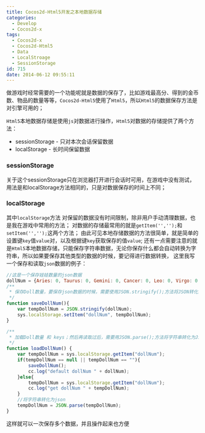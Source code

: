 ```yaml
---
title: Cocos2d-Html5开发之本地数据存储
categories:
  - Develop
  - Cocos2d-x
tags:
  - Cocos2d-x
  - Cocos2d-Html5
  - Data
  - LocalStroage
  - SessionStorage
id: 715
date: 2014-06-12 09:55:11
---
```


做游戏时经常需要的一个功能呢就是数据的保存了，比如游戏最高分、得到的金币数、物品的数量等等，`Cocos2d-Html5`使用了`Html5`，所以`Html5`的数据保存方法是对引擎可用的；

`Html5`本地数据存储是使用`js`对数据进行操作，`Html5`对数据的存储提供了两个方法：

* sessionStorage - 只对本次会话保留数据
* localStorage - 长时间保留数据

### sessionStorage
关于这个sessionStorage只在浏览器打开进行会话时可用，在游戏中没有测试，用法是和localStorage方法相同的，只是对数据保存的时间上不同；

### localStorage
其中`localStorage`方法 对保留的数据没有时间限制，除非用户手动清理数据，也是我在游戏中常用的方法；
对数据的存储最常用的就是`getItem('','');`和`setItem('','');`这两个方法；
由此可见本地存储数据的方法很简单，就是简单的设置键`key`值`value`对，以及根据键`key`获取保存的值`value`;
还有一点需要注意的就是`Html5`本地数据存储，只能保存字符串数据，无论你保存什么都会自动转换为字符串，所以如果要保存其他类型的数据的时候，要记得进行数据转换，
这里我写一个保存和读取`json`数据的例子：
```javascript
//这是一个保存娃娃数量的json数据
dollNum = {Aries: 0, Taurus: 0, Gemini: 0, Cancer: 0, Leo: 0, Virgo: 0, Libra: 0, Scorpius: 0, Sagittarius: 0, Capricornus: 0, Aquarius: 0, Pisces: 0};
/**
 * 保存Doll数量，要保存json数据的时候，需要使用JSON.stringify();方法将JSON转化为字符串
 */
function saveDollNum(){
    var tempDollNum = JSON.stringify(dollNum);
    sys.localStorage.setItem("dollNum", tempDollNum);
}

/**
 * 加载Doll数量 和 keys；然后再读取过后，需要用JSON.parse();方法将字符串转化为JSON
 */
function loadDollNum() {
    var tempDollNum = sys.localStorage.getItem("dollNum");
    if(tempDollNum == null || tempDollNum == ""){
        saveDollNum();
        cc.log("default dollNum " + dollNum);
    }else{
        tempDollNum = sys.localStorage.getItem("dollNum");
        cc.log("get dollNum " + tempDollNum);
    }
    //将字符串转化为json
    tempDollNum = JSON.parse(tempDollNum);
}
```

这样就可以一次保存多个数据，并且操作起来也方便